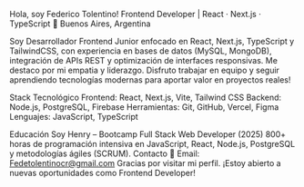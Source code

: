 Hola, soy Federico Tolentino!
Frontend Developer | React · Next.js · TypeScript
📍 Buenos Aires, Argentina

Soy Desarrollador Frontend Junior enfocado en React, Next.js, TypeScript y TailwindCSS, con experiencia en bases de datos (MySQL, MongoDB), integración de APIs REST y optimización de interfaces responsivas. Me destaco por mi empatia y liderazgo.  Disfruto trabajar en equipo y seguir aprendiendo tecnologías modernas para aportar valor en proyectos reales!


Stack Tecnológico
Frontend: React, Next.js, Vite, Tailwind CSS
Backend: Node.js, PostgreSQL, Firebase
Herramientas: Git, GitHub, Vercel, Figma
Lenguajes: JavaScript, TypeScript

Educación
Soy Henry – Bootcamp Full Stack Web Developer (2025)
800+ horas de programación intensiva en JavaScript, React, Node.js, PostgreSQL y metodologías ágiles (SCRUM).
Contacto
📧 Email: Fedetolentinocr@gmail.com
Gracias por visitar mi perfil. ¡Estoy abierto a nuevas oportunidades como Frontend Developer!
